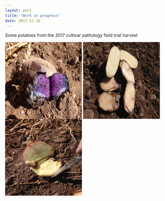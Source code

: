 ```yaml
---
layout: post
title: "Work in progress"
date: 2017-11-28
---
```


Some potatoes from the 2017 cultivar pathology field trial harvest

<div class="blurb">
<IMG HEIGHT="250" WIDTH="250" src=IMG_2208.JPG align=center>
  
  
<IMG HEIGHT="250" WIDTH="250" src=IMG_2211.JPG align=center>


<IMG HEIGHT="250" WIDTH="250" src=IMG_2214.JPG align=center>

</div><!-- /.blurb -->
